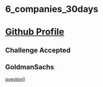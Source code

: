 # 6_companies_30days

# [Github Profile](https://auth.geeksforgeeks.org/user/cplusplusislove/practice/)

## Challenge Accepted
## GoldmanSachs
[question1](https://practice.geeksforgeeks.org/problems/print-anagrams-together/1/)
